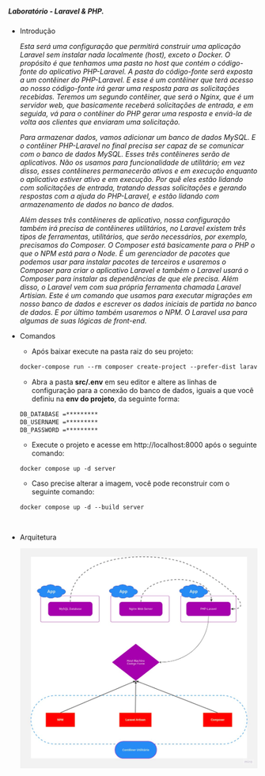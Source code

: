 ##### Laboratório - Laravel & PHP.



- Introdução

  *Esta será uma configuração que permitirá construir uma aplicação Laravel sem instalar nada localmente (host), exceto o Docker. O propósito é que tenhamos uma pasta no host que contém o código-fonte do aplicativo PHP-Laravel. A pasta do código-fonte será exposta a um contêiner do PHP-Laravel. E esse é um contêiner que terá acesso ao nosso código-fonte irá gerar uma resposta para as solicitações recebidas. Teremos um segundo contêiner, que será o Nginx, que é um servidor web, que basicamente receberá solicitações de entrada, e em seguida, vá para o contêiner do PHP  gerar uma resposta e enviá-la de volta aos clientes que enviaram uma solicitação.*

  *Para armazenar dados, vamos adicionar um banco de dados MySQL. E o contêiner PHP-Laravel no final precisa ser capaz de se comunicar com o banco de dados MySQL. Esses três contêineres serão de aplicativos. Não os usamos para funcionalidade de utilitário; em vez disso, esses contêineres permanecerão ativos e em execução enquanto  o aplicativo estiver ativo e em execução. Por quê eles estão lidando com solicitações de entrada, tratando dessas solicitações e gerando respostas com a ajuda do PHP-Laravel, e estão lidando com armazenamento de dados no banco de dados.*

  *Além desses três contêineres de aplicativo, nossa configuração também irá precisa de contêineres utilitários, no Laravel existem três tipos de ferramentas, utilitários, que serão necessários, por exemplo, precisamos do Composer. O Composer está basicamente para o PHP o que o NPM está para o Node. É um gerenciador de pacotes que podemos usar para instalar pacotes de terceiros e usaremos o Composer para criar o aplicativo Laravel e também o Laravel usará o Composer para instalar as dependências de que ele precisa. Além disso, o Laravel vem com sua própria ferramenta chamada Laravel Artisian. Este é um comando que usamos para executar migrações em nosso banco de dados e escrever os dados iniciais de partida no banco de dados.  E por último também usaremos o NPM. O Laravel usa para algumas de suas lógicas de front-end.*

- Comandos

  - Após baixar execute na pasta raiz do seu projeto:

  ```dockerfile
  docker-compose run --rm composer create-project --prefer-dist laravel/laravel:^8.0 .
  ```

  - Abra a pasta **src/.env** em seu editor e altere as linhas de configuração para a conexão do banco de dados, iguais a que você definiu na **env do projeto**, da seguinte forma:

  ```
  DB_DATABASE =*********
  DB_USERNAME =*********
  DB_PASSWORD =*********
  ```

  - Execute o projeto e acesse em http://localhost:8000 após o seguinte comando:

  ```
  docker compose up -d server
  ```

  - Caso precise alterar a imagem, você pode reconstruir com o seguinte comando:

  ```
  docker compose up -d --build server
  ```

​	
- Arquitetura

  ![diagrama](./Technical_Diagrams.png)






